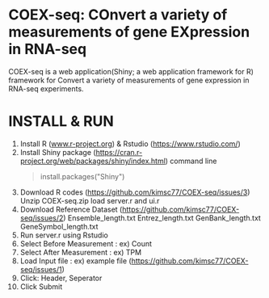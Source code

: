 # COEX-seq: COnvert a variety of measurements of gene EXpression in RNA-seq

COEX-seq is a web application(Shiny; a web application framework for R) framework for Convert a variety of measurements of gene expression in RNA-seq experiments. 


# INSTALL & RUN

1. Install R (www.r-project.org) & Rstudio (https://www.rstudio.com/)
2. Install Shiny package (https://cran.r-project.org/web/packages/shiny/index.html)
   command line
   > install.packages("Shiny") 
3. Download R codes (https://github.com/kimsc77/COEX-seq/issues/3)
   Unzip COEX-seq.zip
   load server.r and ui.r
4. Download Reference Dataset (https://github.com/kimsc77/COEX-seq/issues/2)
   Ensemble_length.txt
   Entrez_length.txt
   GenBank_length.txt
   GeneSymbol_length.txt
5. Run server.r using Rstudio
6. Select Before Measurement : ex) Count
7. Select After Measurement : ex) TPM
8. Load Input file : ex) example file (https://github.com/kimsc77/COEX-seq/issues/1)
9. Click: Header, Seperator
10. Click Submit

